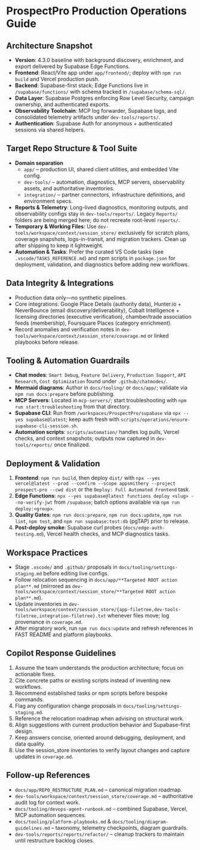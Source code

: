 # ProspectPro Production Operations Guide

## Architecture Snapshot

- **Version**: 4.3.0 baseline with background discovery, enrichment, and export delivered by Supabase Edge Functions.
- **Frontend**: React/Vite app under `app/frontend/`; deploy with `npm run build` and Vercel production push.
- **Backend**: Supabase-first stack; Edge Functions live in `/supabase/functions/` with schema tracked in `/supabase/schema-sql/`.
- **Data Layer**: Supabase Postgres enforcing Row Level Security, campaign ownership, and authenticated exports.
- **Observability Toolchain**: MCP log forwarder, Supabase logs, and consolidated telemetry artifacts under `dev-tools/reports/`.
- **Authentication**: Supabase Auth for anonymous + authenticated sessions via shared helpers.

## Target Repo Structure & Tool Suite

- **Domain separation**
  - `app/` – production UI, shared client utilities, and embedded Vite config.
  - `dev-tools/` – automation, diagnostics, MCP servers, observability assets, and authoritative inventories.
  - `integration/` – partner connectors, infrastructure definitions, and environment specs.
- **Reports & Telemetry**: Long-lived diagnostics, monitoring outputs, and observability configs stay in `dev-tools/reports/`. Legacy `Reports/` folders are being merged here; do not recreate root-level `reports/`.
- **Temporary & Working Files**: Use `dev-tools/workspace/context/session_store/` exclusively for scratch plans, coverage snapshots, logs-in-transit, and migration trackers. Clean up after shipping to keep it lightweight.
- **Automation & Tasks**: Prefer the curated VS Code tasks (see `.vscode/TASKS_REFERENCE.md`) and npm scripts in `package.json` for deployment, validation, and diagnostics before adding new workflows.

## Data Integrity & Integrations

- Production data only—no synthetic pipelines.
- Core integrations: Google Place Details (authority data), Hunter.io + NeverBounce (email discovery/deliverability), Cobalt Intelligence + licensing directories (executive verification), chamber/trade association feeds (membership), Foursquare Places (category enrichment).
- Record anomalies and verification notes in `dev-tools/workspace/context/session_store/coverage.md` or linked playbooks before release.

## Tooling & Automation Guardrails

- **Chat modes**: `Smart Debug`, `Feature Delivery`, `Production Support`, `API Research`, `Cost Optimization` found under `.github/chatmodes/`.
- **Mermaid diagrams**: Author in `docs/tooling/` or `docs/app/`; validate via `npm run docs:prepare` before publishing.
- **MCP Servers**: Located in `mcp-servers/`; start troubleshooting with `npm run start:troubleshooting` from that directory.
- **Supabase CLI**: Run from `/workspaces/ProspectPro/supabase` via `npx --yes supabase@latest`; keep auth fresh with `scripts/operations/ensure-supabase-cli-session.sh`.
- **Automation scripts**: `scripts/automation/` handles log pulls, Vercel checks, and context snapshots; outputs now captured in `dev-tools/reports/` once finalized.

## Deployment & Validation

1. **Frontend**: `npm run build`, then deploy `dist/` with `npx --yes vercel@latest --prod --confirm --scope appsmithery --project prospect-pro --cwd dist` or the `Deploy: Full Automated Frontend` task.
2. **Edge Functions**: `npx --yes supabase@latest functions deploy <slug> --no-verify-jwt` from `/supabase`; batch options available via `npm run deploy:<group>`.
3. **Quality Gates**: `npm run docs:prepare`, `npm run docs:update`, `npm run lint`, `npm test`, and `npm run supabase:test:db` (pgTAP) prior to release.
4. **Post-deploy smoke**: Supabase curl probes (`docs/edge-auth-testing.md`), Vercel health checks, and MCP diagnostics tasks.

## Workspace Practices

- Stage `.vscode/` and `.github/` proposals in `docs/tooling/settings-staging.md` before editing live configs.
- Follow relocation sequencing in `docs/app/**Targeted ROOT action plan**.md` (mirrored as `dev-tools/workspace/context/session_store/**Targeted ROOT action plan**.md`).
- Update inventories in `dev-tools/workspace/context/session_store/{app-filetree,dev-tools-filetree,integration-filetree}.txt` whenever files move; log provenance in `coverage.md`.
- After migratory work, run `npm run docs:update` and refresh references in FAST README and platform playbooks.

## Copilot Response Guidelines

1. Assume the team understands the production architecture; focus on actionable fixes.
2. Cite concrete paths or existing scripts instead of inventing new workflows.
3. Recommend established tasks or npm scripts before bespoke commands.
4. Flag any configuration change proposals in `docs/tooling/settings-staging.md`.
5. Reference the relocation roadmap when advising on structural work.
6. Align suggestions with current production behavior and Supabase-first design.
7. Keep answers concise, oriented around debugging, deployment, and data quality.
8. Use the session_store inventories to verify layout changes and capture updates in `coverage.md`.

## Follow-up References

- `docs/app/REPO_RESTRUCTURE_PLAN.md` – canonical migration roadmap.
- `dev-tools/workspace/context/session_store/coverage.md` – authoritative audit log for context work.
- `docs/tooling/devops-agent-runbook.md` – combined Supabase, Vercel, MCP automation sequences.
- `docs/tooling/platform-playbooks.md` & `docs/tooling/diagram-guidelines.md` – taxonomy, telemetry checkpoints, diagram guardrails.
- `dev-tools/reports/reports/refactor/` – cleanup trackers to maintain until restructure backlog closes.
